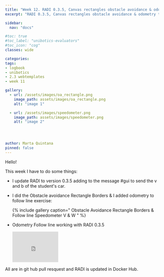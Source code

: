 ```yaml
---
title: "Week 12. RADI 0.3.5, Canvas rectangles obstacle avoidance & odometry to Follow line "
excerpt: "RADI 0.3.5, Canvas rectangles obstacle avoidance & odometry to Follow line"

sidebar:
  nav: "docs"

#toc: true
#toc_label: "unibotics-evaluators"
#toc_icon: "cog"
classes: wide

categories:
tags:
- logbook
- unibotics
- 2.3 webtemplates
- week 11

gallery:
  - url: /assets/images/oa_rectangle.png
    image_path: assets/images/oa_rectangle.png
    alt: "image 1"

  - url: /assets/images/speedometer.png
    image_path: assets/images/speedometer.png
    alt: "image 2"




author: Marta Quintana
pinned: false
---
```



Hello! 

This week I have to do some things:

 
- I update RADI to version 0.3.5 adding to the message #gui to send the v and b of the student's car.

- I did the Obstacle avoidance Rectangle Borders & I added odometry to follow line exercise:

   {% include gallery caption=" Obstacle Avoidance Rectangle Borders & Follow line Speedometer V & W " %}
   
- Odometry Follow line working with RADI 0.3.5
  
  <iframe width="150" height="100" src="https://youtube.com/embed/z3zKR7X_6hw" frameborder="0" allow="autoplay; encrypted-media" allowfullscreen></iframe> 


All are in git hub pull resquest and RADI is updated in Docker Hub. 
